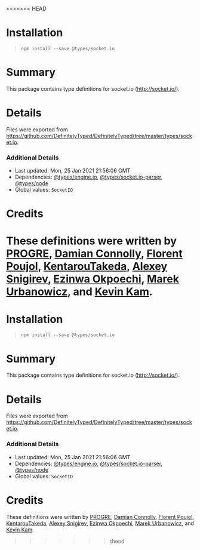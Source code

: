 <<<<<<< HEAD
# Installation
> `npm install --save @types/socket.io`

# Summary
This package contains type definitions for socket.io (http://socket.io/).

# Details
Files were exported from https://github.com/DefinitelyTyped/DefinitelyTyped/tree/master/types/socket.io.

### Additional Details
 * Last updated: Mon, 25 Jan 2021 21:56:06 GMT
 * Dependencies: [@types/engine.io](https://npmjs.com/package/@types/engine.io), [@types/socket.io-parser](https://npmjs.com/package/@types/socket.io-parser), [@types/node](https://npmjs.com/package/@types/node)
 * Global values: `SocketIO`

# Credits
These definitions were written by [PROGRE](https://github.com/progre), [Damian Connolly](https://github.com/divillysausages), [Florent Poujol](https://github.com/florentpoujol), [KentarouTakeda](https://github.com/KentarouTakeda), [Alexey Snigirev](https://github.com/gigi), [Ezinwa Okpoechi](https://github.com/BrainMaestro), [Marek Urbanowicz](https://github.com/murbanowicz), and [Kevin Kam](https://github.com/kevinkam).
=======
# Installation
> `npm install --save @types/socket.io`

# Summary
This package contains type definitions for socket.io (http://socket.io/).

# Details
Files were exported from https://github.com/DefinitelyTyped/DefinitelyTyped/tree/master/types/socket.io.

### Additional Details
 * Last updated: Mon, 25 Jan 2021 21:56:06 GMT
 * Dependencies: [@types/engine.io](https://npmjs.com/package/@types/engine.io), [@types/socket.io-parser](https://npmjs.com/package/@types/socket.io-parser), [@types/node](https://npmjs.com/package/@types/node)
 * Global values: `SocketIO`

# Credits
These definitions were written by [PROGRE](https://github.com/progre), [Damian Connolly](https://github.com/divillysausages), [Florent Poujol](https://github.com/florentpoujol), [KentarouTakeda](https://github.com/KentarouTakeda), [Alexey Snigirev](https://github.com/gigi), [Ezinwa Okpoechi](https://github.com/BrainMaestro), [Marek Urbanowicz](https://github.com/murbanowicz), and [Kevin Kam](https://github.com/kevinkam).
>>>>>>> theod
